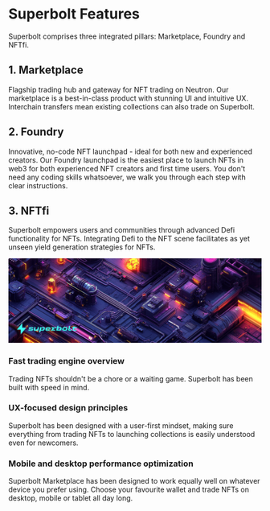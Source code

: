 # Superbolt Features

Superbolt comprises three integrated pillars: Marketplace, Foundry and NFTfi.

## 1. Marketplace

Flagship trading hub and gateway for NFT trading on Neutron. Our marketplace is a best-in-class product with stunning UI and intuitive UX. Interchain transfers mean existing collections can also trade on Superbolt.

## 2. Foundry

Innovative, no-code NFT launchpad - ideal for both new and experienced creators. Our Foundry launchpad is the easiest place to launch NFTs in web3 for both experienced NFT creators and first time users. You don't need any coding skills whatsoever, we walk you through each step with clear instructions.

## 3. NFTfi

Superbolt empowers users and communities through advanced Defi functionality for NFTs. Integrating Defi to the NFT scene facilitates as yet unseen yield generation strategies for NFTs.

![Superbolt performance optimization](4-1.png)

### Fast trading engine overview
Trading NFTs shouldn't be a chore or a waiting game. Superbolt has been built with speed in mind.

### UX-focused design principles
Superbolt has been designed with a user-first mindset, making sure everything from trading NFTs to launching collections is easily understood even for newcomers.

### Mobile and desktop performance optimization
Superbolt Marketplace has been designed to work equally well on whatever device you prefer using. Choose your favourite wallet and trade NFTs on desktop, mobile or tablet all day long.
